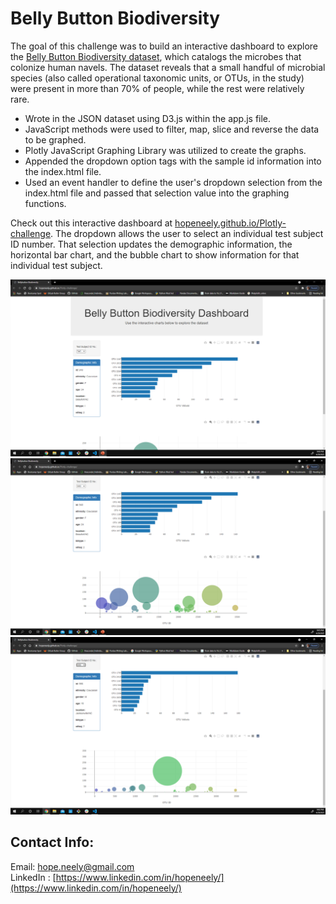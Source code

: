 # Belly Button Biodiversity

The goal of this challenge was to build an interactive dashboard to explore the [Belly Button Biodiversity dataset](http://robdunnlab.com/projects/belly-button-biodiversity/), which catalogs the microbes that colonize human navels. The dataset reveals that a small handful of microbial species (also called operational taxonomic units, or OTUs, in the study) were present in more than 70% of people, while the rest were relatively rare.

- Wrote in the JSON dataset using D3.js within the app.js file. 
- JavaScript methods were used to filter, map, slice and reverse the data to be graphed. 
- Plotly JavaScript Graphing Library was utilized to create the graphs. 
- Appended the dropdown option tags with the sample id information into the index.html file. 
- Used an event handler to define the user's dropdown selection from the index.html file and passed that selection value into the graphing functions.

Check out this interactive dashboard at [hopeneely.github.io/Plotly-challenge](hopeneely.github.io/Plotly-challenge). The dropdown allows the user to select an individual test subject ID number. That selection updates the demographic information, the horizontal bar chart, and the bubble chart to show information for that individual test subject. 

![Belly Button Biodiversity Dashboard Heading](Images/deployed_head.png)
![Belly Button Biodiversity Dashboard Initial Sample ID](Images/deployed_940.png)
![Belly Button Biodiversity Dashboard Selected Sample ID 956](Images/deployed_956.png)

## Contact Info: 
Email: [hope.neely@gmail.com](hope.neely@gmail.com)<br>
LinkedIn : [https://www.linkedin.com/in/hopeneely/](https://www.linkedin.com/in/hopeneely/)
